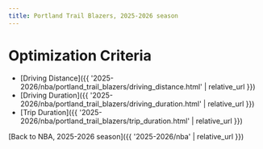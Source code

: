 ```yaml
---
title: Portland Trail Blazers, 2025-2026 season
---
```


# Optimization Criteria
- [Driving Distance]({{ '2025-2026/nba/portland_trail_blazers/driving_distance.html' | relative_url }})
- [Driving Duration]({{ '2025-2026/nba/portland_trail_blazers/driving_duration.html' | relative_url }})
- [Trip Duration]({{ '2025-2026/nba/portland_trail_blazers/trip_duration.html' | relative_url }})

[Back to NBA, 2025-2026 season]({{ '2025-2026/nba' | relative_url }})
